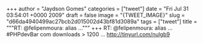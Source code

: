 
+++
author = "Jaydson Gomes"
categories = ["tweet"]
date = "Fri Jul 31 03:54:01 +0000 2009"
draft = false
image = "{TWEET_IMAGE}"
slug = "d66da4940499ac27bcb2d015002d43bf81d3089a"
tags = ["tweet"]
title = """RT: @felipenmoura: alias ..."""
+++
RT: @felipenmoura: alias ... #PHPdevBar com downloads &gt; 1200 ... http://tinyurl.com/nulgb9
